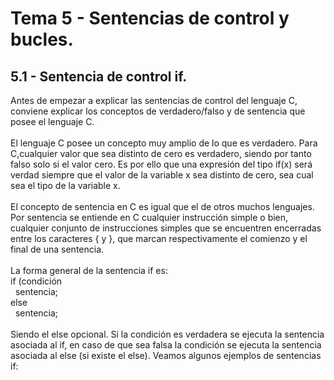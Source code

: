 <h1> Tema 5 - Sentencias de control y bucles.</h1>
<h2>5.1 - Sentencia de control if.</h2>

<p>Antes de empezar a explicar las sentencias de control del lenguaje C, conviene explicar los conceptos de verdadero/falso y de sentencia que posee el lenguaje C.<br><br>
El lenguaje C posee un concepto muy amplio de lo que es verdadero. Para C,cualquier valor que sea distinto de cero es verdadero, siendo por tanto falso solo si el
valor cero. Es por ello que una expresión del tipo if(x) será verdad siempre que el valor de la variable x sea distinto de cero, sea cual sea el tipo de la variable x.<br><br>
El concepto de sentencia en C es igual que el de otros muchos lenguajes. Por sentencia se entiende en C cualquier instrucción simple o bien, cualquier conjunto de
instrucciones simples que se encuentren encerradas entre los caracteres { y }, que marcan respectivamente el comienzo y el final de una sentencia.<br><br>
La forma general de la sentencia if es:<br>
if (condición<br>
&nbsp sentencia;<br>
else<br>
&nbsp sentencia;<br><br>
Siendo el else opcional. Si la condición es verdadera se ejecuta la sentencia asociada al if, en caso de que sea falsa la condición se ejecuta la sentencia asociada al else (si existe el else). Veamos algunos ejemplos de sentencias if:
</p>
